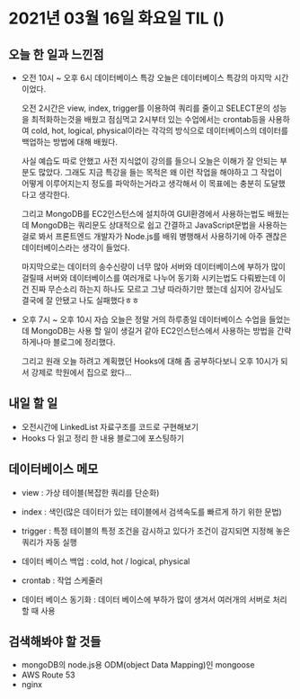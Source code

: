 # 2021년 03월 16일 화요일 TIL ()

## 오늘 한 일과 느낀점
- 오전 10시 ~ 오후 6시 데이터베이스 특강
오늘은 데이터베이스 특강의 마지막 시간이었다.  

  오전 2시간은 view, index, trigger를 이용하여 쿼리를 줄이고 SELECT문의 성능을 최적화하는것을 배웠고 점심먹고 2시부터 있는 수업에서는 crontab등을 사용하여 cold, hot, logical, physical이라는 각각의 방식으로 데이터베이스의 데이터를 백업하는 방법에 대해 배웠다.  

  사실 예습도 따로 안했고 사전 지식없이 강의를 들으니 오늘은 이해가 잘 안되는 부분도 많았다. 그래도 지금 특강을 들는 목적은 왜 이런 작업을 해야하고 그 작업이 어떻게 이루어지는지 정도를 파악하는거라고 생각해서 이 목표에는 충분히 도달했다고 생각한다.  

  그리고 MongoDB를 EC2인스턴스에 설치하여 GUI환경에서 사용하는법도 배웠는데 MongoDB는 쿼리문도 상대적으로 쉽고 간결하고 JavaScript문법을 사용하는걸로 봐서 프론트엔드 개발자가 Node.js를 배워 병행해서 사용하기에 아주 괜찮은 데이터베이스라는 생각이 들었다.  

  마지막으로는 데이터의 송수신량이 너무 많아 서버와 데이터베이스에 부하가 많이 걸릴때 서버와 데이터베이스를 여러개로 나누어 동기화 시키는법도 다뤄봤는데 이건 진짜 무슨소리 하는지 하나도 모르고 그냥 따라하기만 했는데 심지어 강사님도 결국에 잘 안됐고 나도 실패했다ㅎㅎ

- 오후 7시 ~ 오후 10시 자습
오늘은 정말 거의 하루종일 데이터베이스 수업을 들었는데 MongoDB는 사용 할 일이 생길거 같아 EC2인스턴스에서 사용하는 방법을 간략하게나마 블로그에 정리했다.  

  그리고 원래 오늘 하려고 계획했던 Hooks에 대해 좀 공부하다보니 오후 10시가 되서 강제로 학원에서 집으로 왔다...

## 내일 할 일
- 오전시간에 LinkedList 자료구조를 코드로 구현해보기
- Hooks 다 읽고 정리 한 내용 블로그에 포스팅하기

## 데이터베이스 메모
- view : 가상 테이블(복잡한 쿼리를 단순화)

- index : 색인(많은 데이터가 있는 테이블에서 검색속도를 빠르게 하기 위한 문법)

- trigger : 특정 테이블의 특정 조건을 감시하고 있다가 조건이 감지되면 지정해 놓은 쿼리가 자동 실행

- 데이터 베이스 백업 : cold, hot / logical, physical
- crontab : 작업 스케줄러

- 데이터 베이스 동기화 : 데이터 베이스에 부하가 많이 생겨서 여러개의 서버로 처리할 때 사용

## 검색해봐야 할 것들
- mongoDB의 node.js용 ODM(object Data Mapping)인 mongoose
- AWS Route 53
- nginx